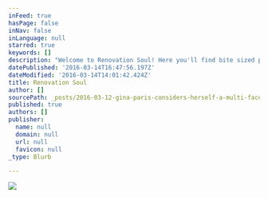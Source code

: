 ```yaml
---
inFeed: true
hasPage: false
inNav: false
inLanguage: null
starred: true
keywords: []
description: "Welcome to Renovation Soul! Here you'll find bite sized portions of wisdom for your spirit. "
datePublished: '2016-03-14T16:47:56.197Z'
dateModified: '2016-03-14T14:01:42.424Z'
title: Renovation Soul
author: []
sourcePath: _posts/2016-03-12-gina-paris-considers-herself-a-multi-faceted-renovation-soul.md
published: true
authors: []
publisher:
  name: null
  domain: null
  url: null
  favicon: null
_type: Blurb

---
```

![](https://the-grid-user-content.s3-us-west-2.amazonaws.com/eebfcae2-5c7d-491c-9160-5ebe19632c48.jpg)